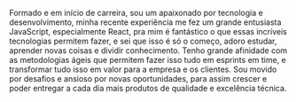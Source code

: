 Formado e em início de carreira, sou um apaixonado por tecnologia e desenvolvimento, minha recente experiência me fez um grande entusiasta JavaScript, especialmente React, pra mim é fantástico o que essas incríveis tecnologias permitem fazer,  e sei que isso é só o começo, adoro estudar, aprender novas coisas e dividir conhecimento. Tenho grande afinidade com as metodologias ágeis que permitem fazer isso tudo em esprints em time, e transformar tudo isso em valor para a empresa e os clientes. Sou movido por desafios e ansioso por novas oportunidades, para assim crescer e poder entregar a cada dia mais produtos de qualidade e excelência técnica.
